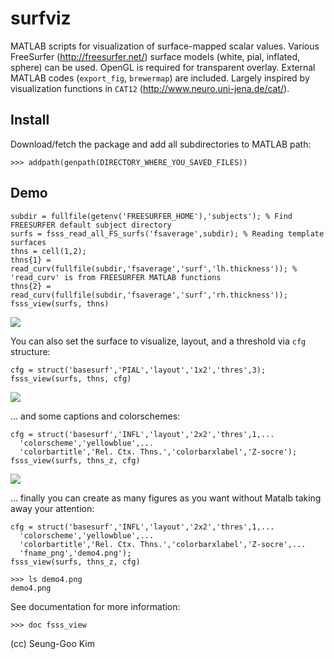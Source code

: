 # surfviz

MATLAB scripts for visualization of surface-mapped scalar values. Various FreeSurfer (http://freesurfer.net/) surface models (white, pial, inflated, sphere) can be used. OpenGL is required for transparent overlay. External MATLAB codes (`export_fig`, `brewermap`) are included. Largely inspired by visualization functions in `CAT12` (http://www.neuro.uni-jena.de/cat/).

## Install
Download/fetch the package and add all subdirectories to MATLAB path:
```
>>> addpath(genpath(DIRECTORY_WHERE_YOU_SAVED_FILES))
```

## Demo
```
subdir = fullfile(getenv('FREESURFER_HOME'),'subjects'); % Find FREESURFER default subject directory
surfs = fsss_read_all_FS_surfs('fsaverage',subdir); % Reading template surfaces
thns = cell(1,2);
thns{1} = read_curv(fullfile(subdir,'fsaverage','surf','lh.thickness')); % 'read_curv' is from FREESURFER MATLAB functions
thns{2} = read_curv(fullfile(subdir,'fsaverage','surf','rh.thickness'));
fsss_view(surfs, thns)
```
![](https://github.com/solleo/surfviz/blob/master/images/demo1.png)

You can also set the surface to visualize, layout, and a threshold via `cfg` structure:
```
cfg = struct('basesurf','PIAL','layout','1x2','thres',3);
fsss_view(surfs, thns, cfg)
```
![](https://github.com/solleo/surfviz/blob/master/images/demo2.png)

... and some captions and colorschemes: 
```
cfg = struct('basesurf','INFL','layout','2x2','thres',1,...
  'colorscheme','yellowblue',...
  'colorbartitle','Rel. Ctx. Thns.','colorbarxlabel','Z-socre');
fsss_view(surfs, thns_z, cfg)
```
![](https://github.com/solleo/surfviz/blob/master/images/demo4.png)

... finally you can create as many figures as you want without Matalb taking away your attention:
```
cfg = struct('basesurf','INFL','layout','2x2','thres',1,...
  'colorscheme','yellowblue',...
  'colorbartitle','Rel. Ctx. Thns.','colorbarxlabel','Z-socre',...
  'fname_png','demo4.png');
fsss_view(surfs, thns_z, cfg)

>>> ls demo4.png
demo4.png
```

See documentation for more information:
```
>>> doc fsss_view
```

(cc) Seung-Goo Kim

